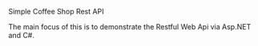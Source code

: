 Simple Coffee Shop Rest API

The main focus of this is to demonstrate the Restful Web Api via 
Asp.NET and C#.
